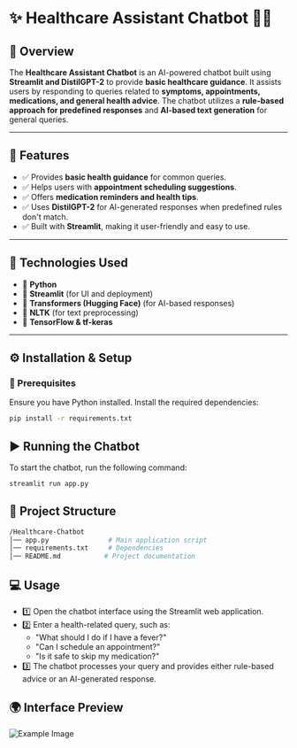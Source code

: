 # ✨ Healthcare Assistant Chatbot 🏥🤖

## 🎯 Overview
The **Healthcare Assistant Chatbot** is an AI-powered chatbot built using **Streamlit and DistilGPT-2** to provide **basic healthcare guidance**. It assists users by responding to queries related to **symptoms, appointments, medications, and general health advice**. The chatbot utilizes a **rule-based approach for predefined responses** and **AI-based text generation** for general queries.

---

## 🚀 Features
- ✅ Provides **basic health guidance** for common queries.  
- ✅ Helps users with **appointment scheduling suggestions**.  
- ✅ Offers **medication reminders and health tips**.  
- ✅ Uses **DistilGPT-2** for AI-generated responses when predefined rules don't match.  
- ✅ Built with **Streamlit**, making it user-friendly and easy to use.  

---

## 🫠 Technologies Used
- 🔹 **Python**  
- 🔹 **Streamlit** (for UI and deployment)  
- 🔹 **Transformers (Hugging Face)** (for AI-based responses)  
- 🔹 **NLTK** (for text preprocessing)  
- 🔹 **TensorFlow & tf-keras**  

---

## ⚙️ Installation & Setup
### 📌 Prerequisites
Ensure you have Python installed. Install the required dependencies:
```bash
pip install -r requirements.txt
```
## ▶️ Running the Chatbot
To start the chatbot, run the following command:
```bash
streamlit run app.py
```
## 🐂 Project Structure
```bash
/Healthcare-Chatbot
│── app.py               # Main application script
│── requirements.txt     # Dependencies
│── README.md           # Project documentation
```
## 💻 Usage

- 1️⃣ Open the chatbot interface using the Streamlit web application.
- 2️⃣ Enter a health-related query, such as:
   - "What should I do if I have a fever?"
   - "Can I schedule an appointment?"
   - "Is it safe to skip my medication?"
- 3️⃣ The chatbot processes your query and provides either rule-based advice or an AI-generated response.

## 🌍 Interface Preview
![Example Image](https://i.postimg.cc/pLVbn3Zc/IMG-20250211-WA0006.jpg)
